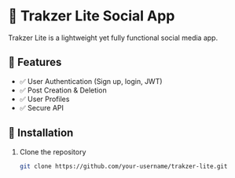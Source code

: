# 🚀 Trakzer Lite Social App

Trakzer Lite is a lightweight yet fully functional social media app.

## 📌 Features
- ✅ User Authentication (Sign up, login, JWT)
- ✅ Post Creation & Deletion
- ✅ User Profiles
- ✅ Secure API

## 🔧 Installation
1. Clone the repository  
   ```sh
   git clone https://github.com/your-username/trakzer-lite.git
